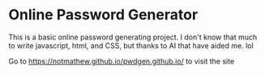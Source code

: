 # Online Password Generator

This is a basic online password generating project. I don't know that much to write javascript, html, and CSS, but thanks to AI that have aided me. lol

Go to https://notmathew.github.io/pwdgen.github.io/ to visit the site
